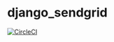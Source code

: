# django_sendgrid
[![CircleCI](https://circleci.com/gh/MasAval/django_sendgrid.svg?style=svg)](https://circleci.com/gh/MasAval/django_sendgrid)
